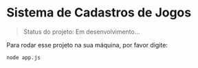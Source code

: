 # Sistema de Cadastros de Jogos

> Status do projeto: Em desenvolvimento...

Para rodar esse projeto na sua máquina, por favor digite:

```
node app.js
```
